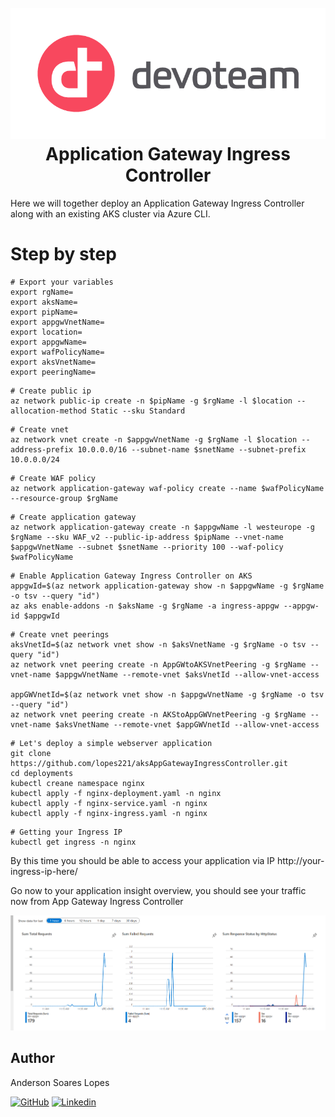 <h1 align="center">
  <br>
<img src="docs/images/dev_logo_rvb.png"  alt="accessibility text">
  <br>
  Application Gateway Ingress Controller
  
  <br>
</h1>


Here we will together deploy an Application Gateway Ingress Controller along with an existing AKS cluster via Azure CLI. <br>


# Step by step

```
# Export your variables
export rgName=
export aksName=
export pipName=
export appgwVnetName=
export location=
export appgwName=
export wafPolicyName=
export aksVnetName=
export peeringName=

```

```
# Create public ip
az network public-ip create -n $pipName -g $rgName -l $location --allocation-method Static --sku Standard
```

```
# Create vnet
az network vnet create -n $appgwVnetName -g $rgName -l $location --address-prefix 10.0.0.0/16 --subnet-name $snetName --subnet-prefix 10.0.0.0/24 
```

```
# Create WAF policy
az network application-gateway waf-policy create --name $wafPolicyName --resource-group $rgName
```

```
# Create application gateway
az network application-gateway create -n $appgwName -l westeurope -g $rgName --sku WAF_v2 --public-ip-address $pipName --vnet-name $appgwVnetName --subnet $snetName --priority 100 --waf-policy $wafPolicyName
```


```
# Enable Application Gateway Ingress Controller on AKS
appgwId=$(az network application-gateway show -n $appgwName -g $rgName -o tsv --query "id") 
az aks enable-addons -n $aksName -g $rgName -a ingress-appgw --appgw-id $appgwId
```

```
# Create vnet peerings
aksVnetId=$(az network vnet show -n $aksVnetName -g $rgName -o tsv --query "id")
az network vnet peering create -n AppGWtoAKSVnetPeering -g $rgName --vnet-name $appgwVnetName --remote-vnet $aksVnetId --allow-vnet-access

appGWVnetId=$(az network vnet show -n $appgwVnetName -g $rgName -o tsv --query "id")
az network vnet peering create -n AKStoAppGWVnetPeering -g $rgName --vnet-name $aksVnetName --remote-vnet $appGWVnetId --allow-vnet-access
```

```
# Let's deploy a simple webserver application
git clone https://github.com/lopes221/aksAppGatewayIngressController.git
cd deployments
kubectl creane namespace nginx
kubectl apply -f nginx-deployment.yaml -n nginx
kubectl apply -f nginx-service.yaml -n nginx
kubectl apply -f nginx-ingress.yaml -n nginx
```

```
# Getting your Ingress IP
kubectl get ingress -n nginx
```


By this time you should be able to access your application via IP
http://your-ingress-ip-here/


Go now to your application insight overview, you should see your traffic now from App Gateway Ingress Controller

<img src="docs/images/app_traffic.png"  alt="accessibility text">



## Author

Anderson Soares Lopes

[![GitHub](https://skillicons.dev/icons?i=github)](https://github.com/lopes221)
[![Linkedin](https://skillicons.dev/icons?i=linkedin)](https://www.linkedin.com/in/andersonsoaresl/)
